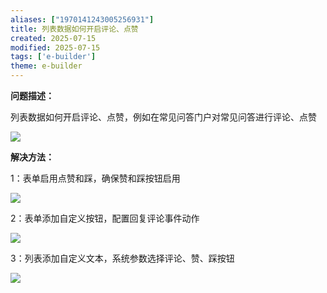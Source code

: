 ```yaml
---
aliases: ["1970141243005256931"]
title: 列表数据如何开启评论、点赞
created: 2025-07-15
modified: 2025-07-15
tags: ['e-builder']
theme: e-builder
---
```


**问题描述：**

列表数据如何开启评论、点赞，例如在常见问答门户对常见问答进行评论、点赞

![](40efe39c6fd2c45ec3b4dcd482e329f3.jpg)

**解决方法：**

1：表单启用点赞和踩，确保赞和踩按钮启用

![](10ea339f08e5363062485413cdc1e1c4.jpg)

2：表单添加自定义按钮，配置回复评论事件动作

![](8475fcd0d3c9be8965e96435d7039090.jpg)

3：列表添加自定义文本，系统参数选择评论、赞、踩按钮

![](f8c19473308f0e487a59459216ce0139.jpg)